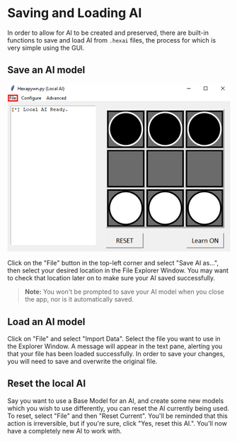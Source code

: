 # Saving and Loading AI

In order to allow for AI to be created and preserved, there are built-in functions to save and load AI from `.hexai` files, the process for which is very simple using the GUI.

## Save an AI model

![UI With File Button Highlighted](../assets/guide-images/file-highlight.png)

Click on the "File" button in the top-left corner and select "Save AI as...", then select your desired location in the File Explorer Window. You may want to check that location later on to make sure your AI saved successfully.

> **Note:** You won't be prompted to save your AI model when you close the app, nor is it automatically saved.

## Load an AI model

Click on "File" and select "Import Data". Select the file you want to use in the Explorer Window. A message will appear in the text pane, alerting you that your file has been loaded successfully. In order to save your changes, you will need to save and overwrite the original file.

## Reset the local AI

Say you want to use a Base Model for an AI, and create some new models which you wish to use differently, you can reset the AI currently being used. To reset, select "File" and then "Reset Current". You'll be reminded that this action is irreversible, but if you're sure, click "Yes, reset this AI.". You'll now have a completely new AI to work with.
